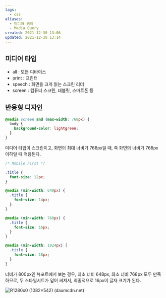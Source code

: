 ```yaml
---
tags:
  - css
aliases:
  - 미디어 쿼리
  - Media Query
created: 2021-12-30 13:06
updated: 2021-12-30 13:14
---
```


## 미디어 타입

- all : 모든 디바이스
- print : 프린터
- speech : 화면을 크게 읽는 스크린 리더
- screen : 컴퓨터 스크린, 태블릿, 스마트폰 등

## 반응형 디자인

```css
@media screen and (max-width: 768px) {
  body {
    background-color: lightgreen;
  }
}
```

미디어 타입이 스크린이고, 화면의 최대 너비가 768px일 때, 즉 화면의 너비가 768px 이하일 때 적용된다.

```css
/* Mobile First */

.title {
  font-size: 12px;
}

@media (min-width: 640px) {
  .title {
    font-size: 14px;
  }
}

@media (min-width: 768px) {
  .title {
    font-size: 16px;
  }
}

@media (min-width: 1024px) {
  .title {
    font-size: 18px;
  }
}
```

너비가 800px인 뷰포트에서 보는 경우, 최소 너비 648px, 최소 너비 768px 모두 만족하므로, 두 스타일시트가 덮어 써져서, 최종적으로 16px이 글자 크기가 된다.

![R1280x0 (1082×542) (daumcdn.net)](https://img1.daumcdn.net/thumb/R1280x0/?scode=mtistory2&fname=https%3A%2F%2Fblog.kakaocdn.net%2Fdn%2FboX5jx%2FbtqFA516i19%2FORps2QBtJekCopYgYObGb0%2Fimg.png)
